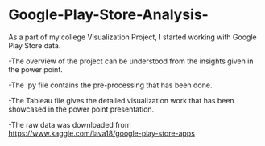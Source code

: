 # Google-Play-Store-Analysis-
As a part of my college Visualization Project, I started working with Google Play Store data. 

  -The overview of the project can be understood from the insights given in the power point.
  
  -The .py file contains the pre-processing that has been done. 
  
  -The Tableau file gives the detailed visualization work that has been showcased in the power point presentation.
  
  -The raw data was downloaded from https://www.kaggle.com/lava18/google-play-store-apps 
